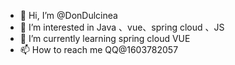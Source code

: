 - 👋 Hi, I’m @DonDulcinea
- 👀 I’m interested in Java 、vue、spring cloud 、JS
- 🌱 I’m currently learning spring cloud VUE
- 📫 How to reach me QQ@1603782057

<!---
DonDulcinea/DonDulcinea is a ✨ special ✨ repository because its `README.md` (this file) appears on your GitHub profile.
您可以单击预览链接查看您的更改。
ijij
--->
